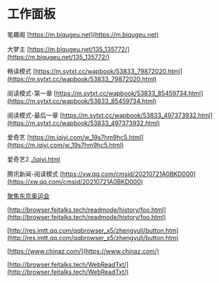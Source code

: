 # 工作面板

笔趣阁 [https://m.biqugeu.net](https://m.biqugeu.net)

大梦主 [https://m.biqugeu.net/135_135772/](https://m.biqugeu.net/135_135772/)

畅读模式 [https://m.sytxt.cc/wapbook/53833_79872020.html](https://m.sytxt.cc/wapbook/53833_79872020.html)

阅读模式-第一章 [https://m.sytxt.cc/wapbook/53833_85459734.html](https://m.sytxt.cc/wapbook/53833_85459734.html)

阅读模式-最后一章 [https://m.sytxt.cc/wapbook/53833_497373932.html](https://m.sytxt.cc/wapbook/53833_497373932.html)

爱奇艺 [https://m.iqiyi.com/w_19s7hm9hc5.html](https://m.iqiyi.com/w_19s7hm9hc5.html)

爱奇艺2 [./iqiyi.html](./iqiyi.html)

腾讯新闻-阅读模式 [https://xw.qq.com/cmsid/20210721A0BKD000](https://xw.qq.com/cmsid/20210721A0BKD000)

[聚焦东京奥运会](https://kandian.qq.com/mqq/watchspot/activityplatform/newTopicView.html?article_type=0&bid=3654&rowkey=82960ed0bab807KL&talk_id=2920448116_7129531626147755650&topic_id=1545601&shareFrom=qb)

[http://browser.feitalks.tech/readmode/history/foo.html](http://browser.feitalks.tech/readmode/history/foo.html)

[http://res.imtt.qq.com/qqbrowser_x5/zhengyuli/button.htm](http://res.imtt.qq.com/qqbrowser_x5/zhengyuli/button.htm)

[https://www.chinaz.com/](https://www.chinaz.com/)

[http://browser.feitalks.tech/WebReadTxt/](http://browser.feitalks.tech/WebReadTxt/)
